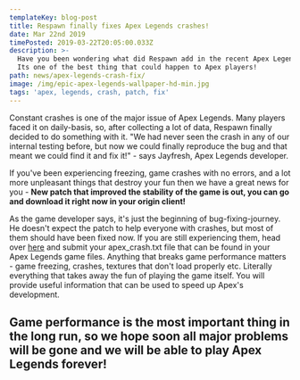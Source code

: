 ```yaml
---
templateKey: blog-post
title: Respawn finally fixes Apex Legends crashes!
date: Mar 22nd 2019
timePosted: 2019-03-22T20:05:00.033Z
description: >-
  Have you been wondering what did Respawn add in the recent Apex Legends patch?
  Its one of the best thing that could happen to Apex players!
path: news/apex-legends-crash-fix/
image: /img/epic-apex-legends-wallpaper-hd-min.jpg
tags: 'apex, legends, crash, patch, fix'
---
```

Constant crashes is one of the major issue of Apex Legends. Many players faced it on daily-basis, so, after collecting a lot of data, Respawn finally decided to do something with it. "We had never seen the crash in any of our internal testing before, but now we could finally reproduce the bug and that meant we could find it and fix it!" - says Jayfresh, Apex Legends developer.

If you've been experiencing freezing, game crashes with no errors, and a lot more unpleasant things that destroy your fun then we have a great news for you - **New patch that improved the stability of the game is out, you can go and download it right now in your origin client!**

As the game developer says, it's just the beginning of bug-fixing-journey. He doesn't expect the patch to help everyone with crashes, but most of them should have been fixed now. If you are still experiencing them, head over <a href='https://answers.ea.com/t5/Technical-Issues/Crash-after-update-Season-1/td-p/7704502'>here</a> and submit your apex_crash.txt file that can be found in your Apex Legends game files. Anything that breaks game performance matters - game freezing, crashes, textures that don't load properly etc. Literally everything that takes away the fun of playing the game itself. You will provide useful information that can be used to speed up Apex's development.

## Game performance is the most important thing in the long run, so we hope soon all major problems will be gone and we will be able to play Apex Legends forever!
